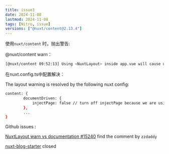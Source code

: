 ```yaml
---
title: issue3
date: 2024-11-08
lastmod: 2024-11-08
tags: [Nitro, issue]
versions: ["@nuxt/content@2.13.4"]
---
```


使用`nuxt/content` 时，抛出警告:

@nuxt/content warn：

```bash
[@nuxt/content 09:52:13] Using <NuxtLayout> inside app.vue will cause unwanted layout shifting in your application.
```

在nuxt.config.ts中配置解决：

The layout warning is resolved by the following nuxt config: 

```bash
content: {
        documentDriven: {
            injectPage: false // turn off injectPage because we are using our own [...slug].vue
        },
        ...
}
```

Github issues :

[NuxtLayout warn vs documentation #15240](https://github.com/nuxt/nuxt/issues/15240)  find the comment by `zzdaddy`

[nuxt-blog-starter](https://github.com/dan-bowen/nuxt-blog-starter/pull/9) closed

